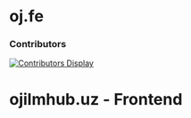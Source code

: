 # oj.fe
### Contributors
[![Contributors Display](https://badges.pufler.dev/contributors/ilmhub-uz/oj.fe?size=50&padding=-5)](https://github.com/ilmhub-uz)
# ojilmhub.uz - Frontend
